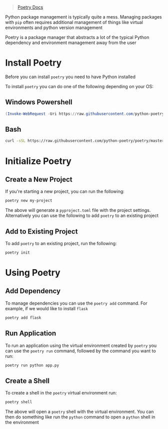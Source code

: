 > [Poetry Docs](https://python-poetry.org/docs/)

Python package management is typically quite a mess. Managing packages with `pip` often requires additional management of things like virtual environments and python version management

Poetry is a package manager that abstracts a lot of the typical Python dependency and environment management away from the user

# Install Poetry

Before you can install `poetry` you need to have Python installed

To install `poetry` you can do one of the following depending on your OS:

## Windows Powershell

```ps1
(Invoke-WebRequest -Uri https://raw.githubusercontent.com/python-poetry/poetry/master/get-poetry.py -UseBasicParsing).Content | python -
```

## Bash

```sh
curl -sSL https://raw.githubusercontent.com/python-poetry/poetry/master/get-poetry.py | python -
```

# Initialize Poetry

## Create a New Project

If you're starting a new project, you can run the following:

```sh
poetry new my-project
```

The above will generate a `pyproject.toml` file with the project settings. Alternatively you can use the following to add `poetry` to an existing project

## Add to Existing Project

To add `poetry` to an existing project, run the following:

```sh
poetry init
```

# Using Poetry

## Add Dependency

To manage dependencies you can use the `poetry add` command. For example, if we would like to install `flask`

```sh
poetry add flask
```

## Run Application

To run an application using the virtual environment created by `poetry` you can use the `poetry run` command, followed by the command you want to run:

```sh
poetry run python app.py
```

## Create a Shell

To create a shell in the `poetry` virtual environment run:

```sh
poetry shell
```

The above will open a `poetry` shell with the virtual environment. You can then do something like run the `python` command to open a `python` shell in the environment
